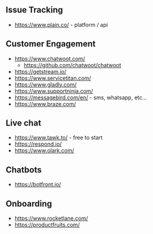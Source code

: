 ## Issue Tracking

- https://www.plain.co/ - platform / api

## Customer Engagement

- https://www.chatwoot.com/
  - https://github.com/chatwoot/chatwoot
- https://getstream.io/
- https://www.servicetitan.com/
- https://www.gladly.com/
- https://www.supportninja.com/
- https://messagebird.com/en/ - sms, whatsapp, etc...
- https://www.braze.com/

## Live chat

- https://www.tawk.to/ - free to start
- https://respond.io/
- https://www.olark.com/

## Chatbots

- https://botfront.io/

## Onboarding

- https://www.rocketlane.com/
- https://productfruits.com/
